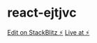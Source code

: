 # react-ejtjvc

[Edit on StackBlitz ⚡️](https://stackblitz.com/edit/react-ejtjvc)
[Live at ⚡️](https://react-stackblitz-card-component.netlify.app/)
